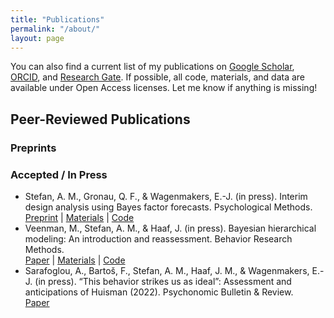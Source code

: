 ```yaml
---
title: "Publications"
permalink: "/about/"
layout: page
---
```


You can also find a current list of my publications on [Google Scholar](https://scholar.google.de/citations?user=5w0yig0AAAAJ&hl=de), [ORCID](https://orcid.org/0000-0003-3382-4746), and [Research Gate](https://www.researchgate.net/profile/Angelika-Stefan). If possible, all code, materials, and data are available under Open Access licenses. Let me know if anything is missing! 

## Peer-Reviewed Publications

### Preprints

### Accepted / In Press

- Stefan, A. M., Gronau, Q. F., & Wagenmakers, E.-J. (in press). Interim design analysis using Bayes factor forecasts. Psychological Methods.  
[Preprint](https://psyarxiv.com/9sazk) | [Materials](https://osf.io/xh2ep/) | [Code](https://github.com/astefan1/forecastBF)
- Veenman, M., Stefan, A. M., & Haaf, J. (in press). Bayesian hierarchical modeling: An introduction and reassessment. Behavior Research Methods.  
[Paper](https://doi.org/10.3758/s13428-023-02204-3) | [Materials](https://osf.io/cn73e/) | [Code](https://github.com/MyrtheV/Bayesian-Hierarchical-Modelling-An-Introduction-and-Reassessment/tree/main)
- Sarafoglou, A., Bartoš, F., Stefan, A. M., Haaf, J. M., & Wagenmakers, E.-J. (in press). “This behavior strikes us as ideal”: Assessment and anticipations of Huisman (2022). Psychonomic Bulletin & Review.  
[Paper](https://doi.org/10.3758/s13423-023-02299-x)
